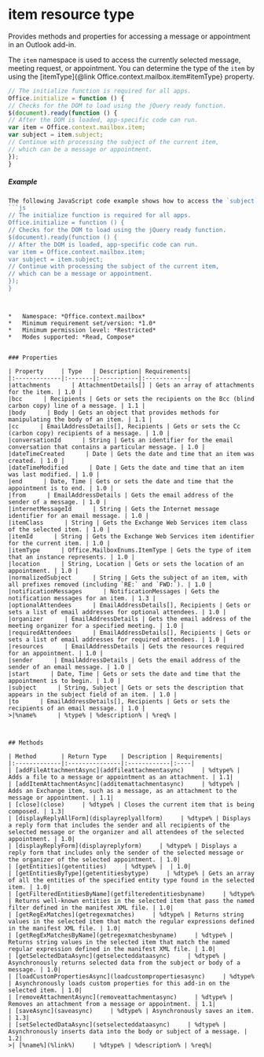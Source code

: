 # item resource type

Provides methods and properties for accessing a message or appointment in an Outlook add-in.

The `item` namespace is used to access the currently selected message, meeting request, or appointment. You can determine the type of the `item` by using the [itemType]{@link Office.context.mailbox.item#itemType} property. 	 
```js 	 
// The initialize function is required for all apps. 	 
Office.initialize = function () { 	 
// Checks for the DOM to load using the jQuery ready function. 	 
$(document).ready(function () { 	 
// After the DOM is loaded, app-specific code can run. 	 
var item = Office.context.mailbox.item; 	 
var subject = item.subject; 	 
// Continue with processing the subject of the current item, 	 
// which can be a message or appointment. 	 
}); 	 
} 	 
``` 	 
##### Example 
 	 

```js 	 
The following JavaScript code example shows how to access the `subject` property of the current item in Outlook. 	 
```js 	 
// The initialize function is required for all apps. 	 
Office.initialize = function () { 	 
// Checks for the DOM to load using the jQuery ready function. 	 
$(document).ready(function () { 	 
// After the DOM is loaded, app-specific code can run. 	 
var item = Office.context.mailbox.item; 	 
var subject = item.subject; 	 
// Continue with processing the subject of the current item, 	 
// which can be a message or appointment. 	 
}); 	 
} 	 
``` 	 
```


*	Namespace: *Office.context.mailbox*
*	Minimum requirement set/version: *1.0*
*	Minimum permission level: *Restricted*
*	Modes supported: *Read, Compose*


### Properties

| Property	   | Type	| Description| Requirements|
|:-------------|:-------|:-----------|:------------|
|attachments      | AttachmentDetails[] | Gets an array of attachments for the item. | 1.0 |  
|bcc      | Recipients | Gets or sets the recipients on the Bcc (blind carbon copy) line of a message. | 1.1 |  
|body      | Body | Gets an object that provides methods for manipulating the body of an item. | 1.1 |  
|cc      | EmailAddressDetails[], Recipients | Gets or sets the Cc (carbon copy) recipients of a message. | 1.0 |  
|conversationId      | String | Gets an identifier for the email conversation that contains a particular message. | 1.0 |  
|dateTimeCreated      | Date | Gets the date and time that an item was created. | 1.0 |  
|dateTimeModified      | Date | Gets the date and time that an item was last modified. | 1.0 |  
|end      | Date, Time | Gets or sets the date and time that the appointment is to end. | 1.0 |  
|from      | EmailAddressDetails | Gets the email address of the sender of a message. | 1.0 |  
|internetMessageId      | String | Gets the Internet message identifier for an email message. | 1.0 |  
|itemClass      | String | Gets the Exchange Web Services item class of the selected item. | 1.0 |  
|itemId      | String | Gets the Exchange Web Services item identifier for the current item. | 1.0 |  
|itemType      | Office.MailboxEnums.ItemType | Gets the type of item that an instance represents. | 1.0 |  
|location      | String, Location | Gets or sets the location of an appointment. | 1.0 |  
|normalizedSubject      | String | Gets the subject of an item, with all prefixes removed (including `RE:` and `FWD:`). | 1.0 |  
|notificationMessages      | NotificationMessages | Gets the notification messages for an item. | 1.3 |  
|optionalAttendees      | EmailAddressDetails[], Recipients | Gets or sets a list of email addresses for optional attendees. | 1.0 |  
|organizer      | EmailAddressDetails | Gets the email address of the meeting organizer for a specified meeting. | 1.0 |  
|requiredAttendees      | EmailAddressDetails[], Recipients | Gets or sets a list of email addresses for required attendees. | 1.0 |  
|resources      | EmailAddressDetails | Gets the resources required for an appointment. | 1.0 |  
|sender      | EmailAddressDetails | Gets the email address of the sender of an email message. | 1.0 |  
|start      | Date, Time | Gets or sets the date and time that the appointment is to begin. | 1.0 |  
|subject      | String, Subject | Gets or sets the description that appears in the subject field of an item. | 1.0 |  
|to      | EmailAddressDetails[], Recipients | Gets or sets the recipients of an email message. | 1.0 |  
>|%name%      | %type% | %description% | %req% |



## Methods

| Method	   | Return Type    | Description | Requirements|
|:-------------|:---------------|:------------|:----|
| [addFileAttachmentAsync](addfileattachmentasync)     | %dtype% | Adds a file to a message or appointment as an attachment. | 1.1|  
| [addItemAttachmentAsync](additemattachmentasync)     | %dtype% | Adds an Exchange item, such as a message, as an attachment to the message or appointment. | 1.1|  
| [close](close)     | %dtype% | Closes the current item that is being composed. | 1.3|  
| [displayReplyAllForm](displayreplyallform)     | %dtype% | Displays a reply form that includes the sender and all recipients of the selected message or the organizer and all attendees of the selected appointment. | 1.0|  
| [displayReplyForm](displayreplyform)     | %dtype% | Displays a reply form that includes only the sender of the selected message or the organizer of the selected appointment. | 1.0|  
| [getEntities](getentities)     | %dtype% |  | 1.0|  
| [getEntitiesByType](getentitiesbytype)     | %dtype% | Gets an array of all the entities of the specified entity type found in the selected item. | 1.0|  
| [getFilteredEntitiesByName](getfilteredentitiesbyname)     | %dtype% | Returns well-known entities in the selected item that pass the named filter defined in the manifest XML file. | 1.0|  
| [getRegExMatches](getregexmatches)     | %dtype% | Returns string values in the selected item that match the regular expressions defined in the manifest XML file. | 1.0|  
| [getRegExMatchesByName](getregexmatchesbyname)     | %dtype% | Returns string values in the selected item that match the named regular expression defined in the manifest XML file. | 1.0|  
| [getSelectedDataAsync](getselecteddataasync)     | %dtype% | Asynchronously returns selected data from the subject or body of a message. | 1.0|  
| [loadCustomPropertiesAsync](loadcustompropertiesasync)     | %dtype% | Asynchronously loads custom properties for this add-in on the selected item. | 1.0|  
| [removeAttachmentAsync](removeattachmentasync)     | %dtype% | Removes an attachment from a message or appointment. | 1.1|  
| [saveAsync](saveasync)     | %dtype% | Asynchronously saves an item. | 1.3|  
| [setSelectedDataAsync](setselecteddataasync)     | %dtype% | Asynchronously inserts data into the body or subject of a message. | 1.2|  
>| [%name%](%link%)     | %dtype% | %description% | %req%|


